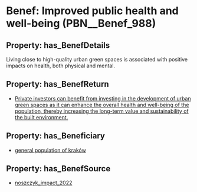 # Benef: __Improved public health and well-being__ (PBN__Benef_988)

## Property: has_BenefDetails

Living close to high-quality urban green spaces is associated with positive impacts on health, both physical and mental.

## Property: has_BenefReturn

* [Private investors can benefit from investing in the development of urban green spaces as it can enhance the overall health and well-being of the population, thereby increasing the long-term value and sustainability of the built environment.](../BenefReturn/PBN__BenefReturn_1092)

## Property: has_Beneficiary

* [general population of kraków](../Stakeholder/PBN__Stakeholder_393)

## Property: has_BenefSource

* [noszczyk_impact_2022](../Article/PBN__Article_203)

